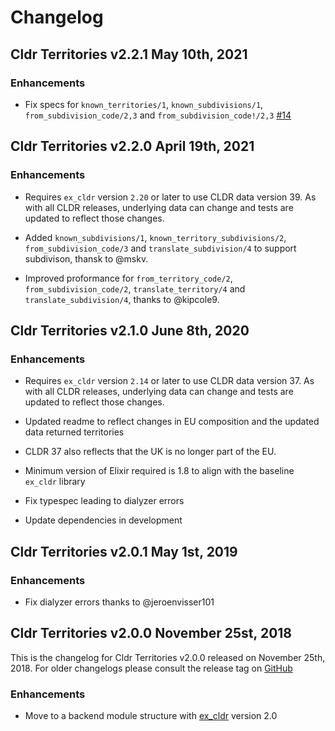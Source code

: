 # Changelog

## Cldr Territories v2.2.1 May 10th, 2021

### Enhancements

* Fix specs for `known_territories/1`, `known_subdivisions/1`, `from_subdivision_code/2,3` and `from_subdivision_code!/2,3` [#14](https://github.com/Schultzer/cldr_territories/issues/14)

## Cldr Territories v2.2.0 April 19th, 2021

### Enhancements

* Requires `ex_cldr` version `2.20` or later to use CLDR data version 39. As with all CLDR releases, underlying data can change and tests are updated to reflect those changes.

* Added `known_subdivisions/1`, `known_territory_subdivisions/2`, `from_subdivision_code/3` and `translate_subdivision/4` to support subdivison, thansk to @mskv.
  
* Improved proformance for `from_territory_code/2`, `from_subdivision_code/2`, `translate_territory/4` and `translate_subdivision/4`, thanks to @kipcole9.

## Cldr Territories v2.1.0 June 8th, 2020

### Enhancements

* Requires `ex_cldr` version `2.14` or later to use CLDR data version 37. As with all CLDR releases, underlying data can change and tests are updated to reflect those changes.

* Updated readme to reflect changes in EU composition and the updated data returned territories

* CLDR 37 also reflects that the UK is no longer part of the EU.

* Minimum version of Elixir required is 1.8 to align with the baseline `ex_cldr` library

* Fix typespec leading to dialyzer errors

* Update dependencies in development

## Cldr Territories v2.0.1 May 1st, 2019

### Enhancements

* Fix dialyzer errors thanks to @jeroenvisser101

## Cldr Territories v2.0.0 November 25st, 2018

This is the changelog for Cldr Territories v2.0.0 released on November 25th, 2018. For older changelogs please consult the release tag on [GitHub](https://github.com/schultzer/cldr_territories/tags)

### Enhancements

* Move to a backend module structure with [ex_cldr](https://hex.pm/packages/ex_cldr) version 2.0